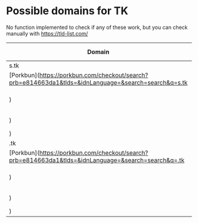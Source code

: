 # Possible domains for TK

No function implemented to check if any of these work, but you can check manually with https://tld-list.com/

| Domain | Porkbun | NameCheap | Google Domains |
|---|---|---|---|
| s.tk | [Porkbun](https://porkbun.com/checkout/search?prb=e814663da1&tlds=&idnLanguage=&search=search&q=s.tk) | [Namecheap](https://www.namecheap.com/domains/registration/results/?domain=s.tk) | [Google](https://domains.google.com/registrar/search?searchTerm=s.tk) |
| .tk | [Porkbun](https://porkbun.com/checkout/search?prb=e814663da1&tlds=&idnLanguage=&search=search&q=.tk) | [Namecheap](https://www.namecheap.com/domains/registration/results/?domain=.tk) | [Google](https://domains.google.com/registrar/search?searchTerm=.tk) |
